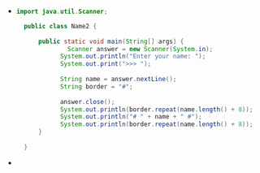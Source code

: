 - ```java
  import java.util.Scanner;
  
  	public class Name2 {
        
  		public static void main(String[] args) {
            	Scanner answer = new Scanner(System.in);
              System.out.println("Enter your name: ");
              System.out.print(">>> ");
            
              String name = answer.nextLine();
              String border = "#";
            
              answer.close();
              System.out.println(border.repeat(name.length() + 8));
              System.out.println("# " + name + " #");
              System.out.println(border.repeat(name.length() + 8));
  		}
        
  	}
  ```
-
